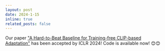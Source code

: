 ```yaml
---
layout: post
date: 2024-1-15
inline: true
related_posts: false
---
```


Our paper ["A Hard-to-Beat Baseline for Training-free CLIP-based Adaptation"](https://openreview.net/forum?id=Js5PJPHDyY) has been accepted by ICLR 2024! Code is available now! 😊😊
